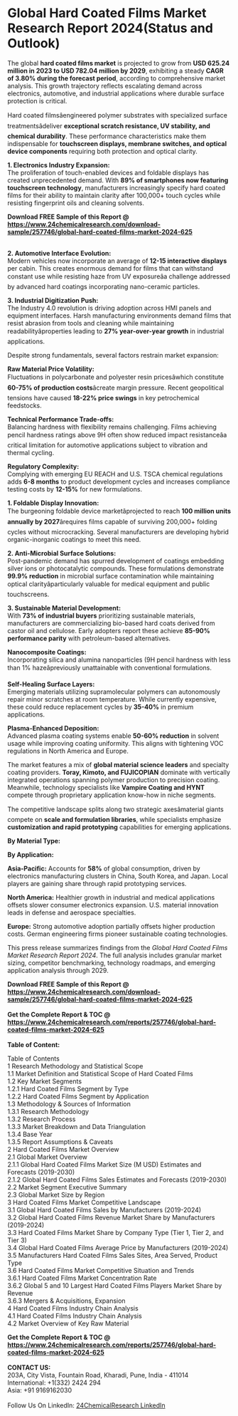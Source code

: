 <h1>Global Hard Coated Films Market Research Report 2024(Status and Outlook)</h1><p>The global <strong>hard coated films market</strong> is projected to grow from <strong>USD 625.24 million in 2023 to USD 782.04 million by 2029</strong>, exhibiting a steady <strong>CAGR of 3.80% during the forecast period</strong>, according to comprehensive market analysis. This growth trajectory reflects escalating demand across electronics, automotive, and industrial applications where durable surface protection is critical.</p><p>Hard coated filmsâengineered polymer substrates with specialized surface treatmentsâdeliver <strong>exceptional scratch resistance, UV stability, and chemical durability</strong>. These performance characteristics make them indispensable for <strong>touchscreen displays, membrane switches, and optical device components</strong> requiring both protection and optical clarity.</p><p><strong>1. Electronics Industry Expansion:</strong><br>
The proliferation of touch-enabled devices and foldable displays has created unprecedented demand. With <strong>89% of smartphones now featuring touchscreen technology</strong>, manufacturers increasingly specify hard coated films for their ability to maintain clarity after 100,000+ touch cycles while resisting fingerprint oils and cleaning solvents.</p><div><b>Download FREE Sample of this Report @ 
            <a href="https://www.24chemicalresearch.com/download-sample/257746/global-hard-coated-films-market-2024-625">
            https://www.24chemicalresearch.com/download-sample/257746/global-hard-coated-films-market-2024-625</a></b></div><br><p><strong>2. Automotive Interface Evolution:</strong><br>
Modern vehicles now incorporate an average of <strong>12-15 interactive displays</strong> per cabin. This creates enormous demand for films that can withstand constant use while resisting haze from UV exposureâa challenge addressed by advanced hard coatings incorporating nano-ceramic particles.</p><p><strong>3. Industrial Digitization Push:</strong><br>
The Industry 4.0 revolution is driving adoption across HMI panels and equipment interfaces. Harsh manufacturing environments demand films that resist abrasion from tools and cleaning while maintaining readabilityâproperties leading to <strong>27% year-over-year growth</strong> in industrial applications.</p><p>Despite strong fundamentals, several factors restrain market expansion:</p><p><strong>Raw Material Price Volatility:<br></strong>Fluctuations in polycarbonate and polyester resin pricesâwhich constitute <strong>60-75% of production costs</strong>âcreate margin pressure. Recent geopolitical tensions have caused <strong>18-22% price swings</strong> in key petrochemical feedstocks.</p><p><strong>Technical Performance Trade-offs:<br></strong>Balancing hardness with flexibility remains challenging. Films achieving pencil hardness ratings above 9H often show reduced impact resistanceâa critical limitation for automotive applications subject to vibration and thermal cycling.</p><p><strong>Regulatory Complexity:<br></strong>Complying with emerging EU REACH and U.S. TSCA chemical regulations adds <strong>6-8 months</strong> to product development cycles and increases compliance testing costs by <strong>12-15%</strong> for new formulations.</p><p><strong>1. Foldable Display Innovation:</strong><br>
The burgeoning foldable device marketâprojected to reach <strong>100 million units annually by 2027</strong>ârequires films capable of surviving 200,000+ folding cycles without microcracking. Several manufacturers are developing hybrid organic-inorganic coatings to meet this need.</p><p><strong>2. Anti-Microbial Surface Solutions:</strong><br>
Post-pandemic demand has spurred development of coatings embedding silver ions or photocatalytic compounds. These formulations demonstrate <strong>99.9% reduction</strong> in microbial surface contamination while maintaining optical clarityâparticularly valuable for medical equipment and public touchscreens.</p><p><strong>3. Sustainable Material Development:</strong><br>
With <strong>73% of industrial buyers</strong> prioritizing sustainable materials, manufacturers are commercializing bio-based hard coats derived from castor oil and cellulose. Early adopters report these achieve <strong>85-90% performance parity</strong> with petroleum-based alternatives.</p><p><strong>Nanocomposite Coatings:<br></strong>Incorporating silica and alumina nanoparticles (9H pencil hardness with less than 1% hazeâpreviously unattainable with conventional formulations.</p><p><strong>Self-Healing Surface Layers:<br></strong>Emerging materials utilizing supramolecular polymers can autonomously repair minor scratches at room temperature. While currently expensive, these could reduce replacement cycles by <strong>35-40%</strong> in premium applications.</p><p><strong>Plasma-Enhanced Deposition:<br></strong>Advanced plasma coating systems enable <strong>50-60% reduction</strong> in solvent usage while improving coating uniformity. This aligns with tightening VOC regulations in North America and Europe.</p><p>The market features a mix of <strong>global material science leaders</strong> and specialty coating providers. <strong>Toray, Kimoto, and FUJICOPIAN</strong> dominate with vertically integrated operations spanning polymer production to precision coating. Meanwhile, technology specialists like <strong>Vampire Coating and HYNT</strong> compete through proprietary application know-how in niche segments.</p><p>The competitive landscape splits along two strategic axesâmaterial giants compete on <strong>scale and formulation libraries</strong>, while specialists emphasize <strong>customization and rapid prototyping</strong> capabilities for emerging applications.</p><p><strong>By Material Type:</strong></p><p><strong>By Application:</strong></p><p><strong>Asia-Pacific:</strong> Accounts for <strong>58%</strong> of global consumption, driven by electronics manufacturing clusters in China, South Korea, and Japan. Local players are gaining share through rapid prototyping services.</p><p><strong>North America:</strong> Healthier growth in industrial and medical applications offsets slower consumer electronics expansion. U.S. material innovation leads in defense and aerospace specialties.</p><p><strong>Europe:</strong> Strong automotive adoption partially offsets higher production costs. German engineering firms pioneer sustainable coating technologies.</p><p>This press release summarizes findings from the <em>Global Hard Coated Films Market Research Report 2024</em>. The full analysis includes granular market sizing, competitor benchmarking, technology roadmaps, and emerging application analysis through 2029.</p><div><b>Download FREE Sample of this Report @ 
            <a href="https://www.24chemicalresearch.com/download-sample/257746/global-hard-coated-films-market-2024-625">
            https://www.24chemicalresearch.com/download-sample/257746/global-hard-coated-films-market-2024-625</a></b></div><br><div><b>Get the Complete Report & TOC @ 
            <a href="https://www.24chemicalresearch.com/reports/257746/global-hard-coated-films-market-2024-625">
            https://www.24chemicalresearch.com/reports/257746/global-hard-coated-films-market-2024-625</a></b></div><br>
            <b>Table of Content:</b><p>Table of Contents<br />
1 Research Methodology and Statistical Scope<br />
1.1 Market Definition and Statistical Scope of Hard Coated Films<br />
1.2 Key Market Segments<br />
1.2.1 Hard Coated Films Segment by Type<br />
1.2.2 Hard Coated Films Segment by Application<br />
1.3 Methodology & Sources of Information<br />
1.3.1 Research Methodology<br />
1.3.2 Research Process<br />
1.3.3 Market Breakdown and Data Triangulation<br />
1.3.4 Base Year<br />
1.3.5 Report Assumptions & Caveats<br />
2 Hard Coated Films Market Overview<br />
2.1 Global Market Overview<br />
2.1.1 Global Hard Coated Films Market Size (M USD) Estimates and Forecasts (2019-2030)<br />
2.1.2 Global Hard Coated Films Sales Estimates and Forecasts (2019-2030)<br />
2.2 Market Segment Executive Summary<br />
2.3 Global Market Size by Region<br />
3 Hard Coated Films Market Competitive Landscape<br />
3.1 Global Hard Coated Films Sales by Manufacturers (2019-2024)<br />
3.2 Global Hard Coated Films Revenue Market Share by Manufacturers (2019-2024)<br />
3.3 Hard Coated Films Market Share by Company Type (Tier 1, Tier 2, and Tier 3)<br />
3.4 Global Hard Coated Films Average Price by Manufacturers (2019-2024)<br />
3.5 Manufacturers Hard Coated Films Sales Sites, Area Served, Product Type<br />
3.6 Hard Coated Films Market Competitive Situation and Trends<br />
3.6.1 Hard Coated Films Market Concentration Rate<br />
3.6.2 Global 5 and 10 Largest Hard Coated Films Players Market Share by Revenue<br />
3.6.3 Mergers & Acquisitions, Expansion<br />
4 Hard Coated Films Industry Chain Analysis<br />
4.1 Hard Coated Films Industry Chain Analysis<br />
4.2 Market Overview of Key Raw Material</p><div><b>Get the Complete Report & TOC @ 
            <a href="https://www.24chemicalresearch.com/reports/257746/global-hard-coated-films-market-2024-625">
            https://www.24chemicalresearch.com/reports/257746/global-hard-coated-films-market-2024-625</a></b></div><br><b>CONTACT US:</b><br>
            203A, City Vista, Fountain Road, Kharadi, Pune, India - 411014<br>
            International: +1(332) 2424 294<br>
            Asia: +91 9169162030 <br><br>
            Follow Us On LinkedIn: <a href="https://www.linkedin.com/company/24chemicalresearch/">24ChemicalResearch LinkedIn</a>